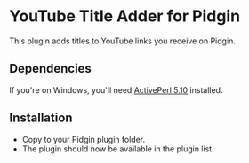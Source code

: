 # YouTube Title Adder for Pidgin

This plugin adds titles to YouTube links you receive on Pidgin.

## Dependencies

If you're on Windows, you'll need [ActivePerl 5.10](http://code.google.com/p/advanced-shorturl-perl-pidgin/downloads/detail?name=ActivePerl-5.10.1.1008-MSWin32-x86-294165.msi&can=2&q=) installed.

## Installation

* Copy to your Pidgin plugin folder.
* The plugin should now be available in the plugin list.
